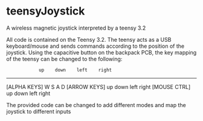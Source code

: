 # teensyJoystick

A wireless magnetic joystick interpreted by a teensy 3.2

All code is contained on the Teensy 3.2. The teensy acts as a USB keyboard/mouse and sends commands according to the position of the joystick. Using the capacitive button on the backpack PCB, the key mapping of the teensy can be changed to the following:

                up    down    left    right
----------------------------------------------
[ALPHA KEYS]    W      S       A        D
[ARROW KEYS]    up     down    left     right
[MOUSE CTRL]    up     down    left     right


The provided code can be changed to add different modes and map the joystick to different inputs

